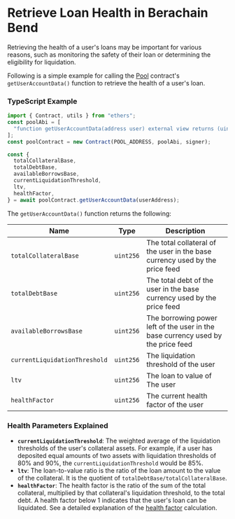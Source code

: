 # Retrieve Loan Health in Berachain Bend

Retrieving the health of a user's loans may be important for various reasons, such as monitoring the safety of their loan or determining the eligibility for liquidation.

Following is a simple example for calling the [Pool](/developers/contracts/pool) contract's `getUserAccountData()` function to retrieve the health of a user's loan.

### TypeScript Example

```typescript
import { Contract, utils } from "ethers";
const poolAbi = [
  "function getUserAccountData(address user) external view returns (uint256 totalCollateralBase, uint256 totalDebtBase, uint256 availableBorrowsBase, uint256 currentLiquidationThreshold, uint256 ltv, uint256 healthFactor)",
];
const poolContract = new Contract(POOL_ADDRESS, poolAbi, signer);

const {
  totalCollateralBase,
  totalDebtBase,
  availableBorrowsBase,
  currentLiquidationThreshold,
  ltv,
  healthFactor,
} = await poolContract.getUserAccountData(userAddress);
```

The `getUserAccountData()` function returns the following:

| Name                          | Type      | Description                                                                      |
| ----------------------------- | --------- | -------------------------------------------------------------------------------- |
| `totalCollateralBase`         | `uint256` | The total collateral of the user in the base currency used by the price feed     |
| `totalDebtBase`               | `uint256` | The total debt of the user in the base currency used by the price feed           |
| `availableBorrowsBase`        | `uint256` | The borrowing power left of the user in the base currency used by the price feed |
| `currentLiquidationThreshold` | `uint256` | The liquidation threshold of the user                                            |
| `ltv`                         | `uint256` | The loan to value of The user                                                    |
| `healthFactor`                | `uint256` | The current health factor of the user                                            |

### Health Parameters Explained

- **`currentLiquidationThreshold`**: The weighted average of the liquidation thresholds of the user's collateral assets. For example, if a user has deposited equal amounts of two assets with liquidation thresholds of 80% and 90%, the `currentLiquidationThreshold` would be 85%.
- **`ltv`**: The loan-to-value ratio is the ratio of the loan amount to the value of the collateral. It is the quotient of `totalDebtBase/totalCollateralBase`.
- **`healthFactor`**: The health factor is the ratio of the sum of the total collateral, multiplied by that collateral's liquidation threshold, to the total debt. A health factor below 1 indicates that the user's loan can be liquidated. See a detailed explanation of the [health factor](/learn/lending-protocol/liquidations#health-factor) calculation.
